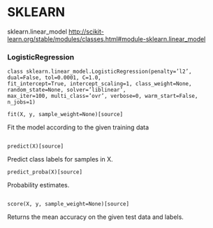 # SKLEARN

sklearn.linear_model http://scikit-learn.org/stable/modules/classes.html#module-sklearn.linear_model
### LogisticRegression


```
class sklearn.linear_model.LogisticRegression(penalty=’l2’, dual=False, tol=0.0001, C=1.0, 
fit_intercept=True, intercept_scaling=1, class_weight=None, random_state=None, solver=’liblinear’, 
max_iter=100, multi_class=’ovr’, verbose=0, warm_start=False, n_jobs=1)
```





```
fit(X, y, sample_weight=None)[source]
```


Fit the model according to the given training data


```

predict(X)[source]
```


Predict class labels for samples in X.



```
predict_proba(X)[source]
```


Probability estimates.


```

score(X, y, sample_weight=None)[source]
```


Returns the mean accuracy on the given test data and labels.






